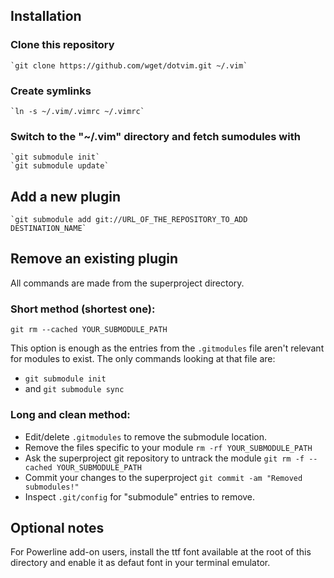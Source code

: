 ## Installation

### Clone this repository

    `git clone https://github.com/wget/dotvim.git ~/.vim`

### Create symlinks

    `ln -s ~/.vim/.vimrc ~/.vimrc`

### Switch to the "~/.vim" directory and fetch sumodules with

    `git submodule init`
    `git submodule update`

## Add a new plugin

    `git submodule add git://URL_OF_THE_REPOSITORY_TO_ADD DESTINATION_NAME`

## Remove an existing plugin

All commands are made from the superproject directory.

### Short method (shortest one):
    
`git rm --cached YOUR_SUBMODULE_PATH`

This option is enough as the entries from the `.gitmodules` file aren't
relevant for modules to exist. The only commands looking at that file
are:
- `git submodule init`
- and `git submodule sync`

### Long and clean method:

- Edit/delete `.gitmodules` to remove the submodule location.
- Remove the files specific to your module
    `rm -rf YOUR_SUBMODULE_PATH`
- Ask the superproject git repository to untrack the module
    `git rm -f --cached YOUR_SUBMODULE_PATH`
- Commit your changes to the superproject
    `git commit -am "Removed submodules!"`
- Inspect `.git/config` for "submodule" entries to remove. 
    
## Optional notes
    
For Powerline add-on users, install the ttf font available at the root 
of this directory and enable it as defaut font in your terminal emulator.
